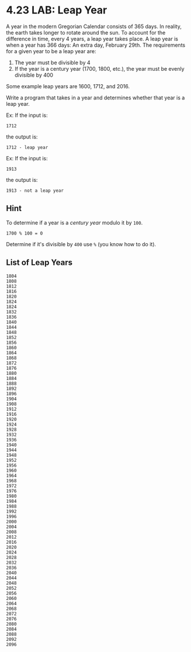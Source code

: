 # 4.23 LAB: Leap Year
A year in the modern Gregorian Calendar consists of 365 days.
In reality, the earth takes longer to rotate around the sun.
To account for the difference in time, every 4 years, a leap year takes place.
A leap year is when a year has 366 days: An extra day, February 29th.
The requirements for a given year to be a leap year are:

1. The year must be divisible by 4
2. If the year is a century year (1700, 1800, etc.), the year must be evenly divisible by 400

Some example leap years are 1600, 1712, and 2016.

Write a program that takes in a year and determines whether that year is a leap year.

Ex: If the input is:
```
1712
```
the output is:
```
1712 - leap year
```
Ex: If the input is:
```
1913
```
the output is:
```
1913 - not a leap year
```

## Hint
To determine if a year is a _century year_ modulo it by `100`.
```
1700 % 100 = 0
```

Determine if it's divisible by `400` use `%` (you know how to do it).

## List of Leap Years
```
1804
1808
1812
1816
1820
1824
1824
1832
1836
1840
1844
1848
1852
1856
1860
1864
1868
1872
1876
1880
1884
1888
1892
1896
1904
1908
1912
1916
1920
1924
1928
1932
1936
1940
1944
1948
1952
1956
1960
1964
1968
1972
1976
1980
1984
1988
1992
1996
2000
2004
2008
2012
2016
2020
2024
2028
2032
2036
2040
2044
2048
2052
2056
2060
2064
2068
2072
2076
2080
2084
2088
2092
2096
```